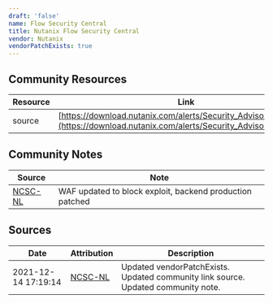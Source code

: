 ```yaml
---
draft: 'false'
name: Flow Security Central
title: Nutanix Flow Security Central
vendor: Nutanix
vendorPatchExists: true
---
```



## Community Resources
| Resource | Link |
| --- | --- |
| source | [https://download.nutanix.com/alerts/Security_Advisory_0023.pdf](https://download.nutanix.com/alerts/Security_Advisory_0023.pdf) |

## Community Notes
| Source | Note |
| --- | --- |
| [NCSC-NL](https://github.com/NCSC-NL/log4shell/blob/main/software/README.md) | WAF updated to block exploit, backend production patched |

## Sources
| Date | Attribution | Description |
| --- | --- | --- |
| 2021-12-14 17:19:14 | [NCSC-NL](https://github.com/NCSC-NL/log4shell/blob/main/software/README.md) | Updated vendorPatchExists. Updated community link source. Updated community note.  |
